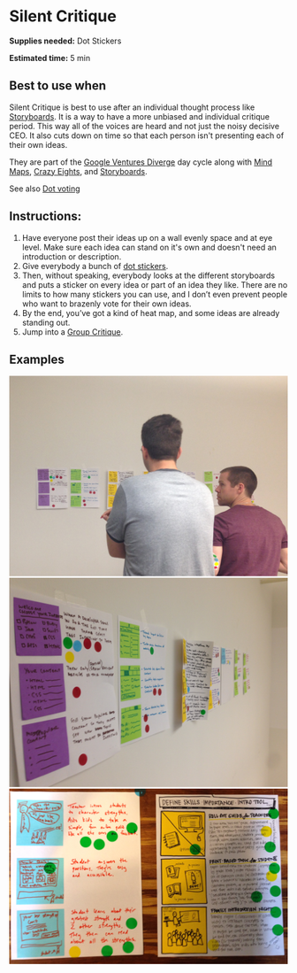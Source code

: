 # Silent Critique

**Supplies needed:** Dot Stickers

**Estimated time:** 5 min

## Best to use when

Silent Critique is best to use after an individual thought process
like [Storyboards](storyboards.md).
It is a way to have a more unbiased and individual critique period.
This way all of the voices are heard
and not just the noisy decisive CEO.
It also cuts down on time
so that each person isn't presenting each of their own ideas.

They are part of the [Google Ventures
Diverge](http://www.gv.com/lib/the-product-design-sprint-divergeday2)
day cycle along with
[Mind Maps](mind-maps.md),
[Crazy Eights](crazy-eights.md), and
[Storyboards](storyboards.md).

See also [Dot voting](http://www.gamestorming.com/core-games/dot-voting/)
## Instructions:

1. Have everyone post their ideas up on a wall evenly space and at eye level.
Make sure each idea can stand on it's own and doesn't need an introduction or
description.
1. Give everybody a bunch of [dot stickers](http://www.amazon.com/dp/B002M3SBM2).
2. Then, without speaking, everybody looks at the different storyboards and puts a
sticker on every idea or part of an idea they like. There are no limits to how
many stickers you can use, and I don’t even prevent people who want to brazenly
vote for their own ideas.
3. By the end, you’ve got a kind of heat map, and some ideas are already standing out.
4. Jump into a [Group Critique](group-critique.md).

## Examples

![Silent Voting](images/silent-voting.jpg)
![Silent Voting](images/storyboards-2.jpg)
![Silent Voting](images/storyboard.jpg)
